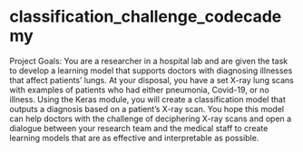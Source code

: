 # classification_challenge_codecademy
Project Goals:
You are a researcher in a hospital lab and are given the task to develop a learning model that supports doctors with diagnosing illnesses that affect patients’ lungs. At your disposal, you have a set X-ray lung scans with examples of patients who had either pneumonia, Covid-19, or no illness. Using the Keras module, you will create a classification model that outputs a diagnosis based on a patient’s X-ray scan. You hope this model can help doctors with the challenge of deciphering X-ray scans and open a dialogue between your research team and the medical staff to create learning models that are as effective and interpretable as possible.


